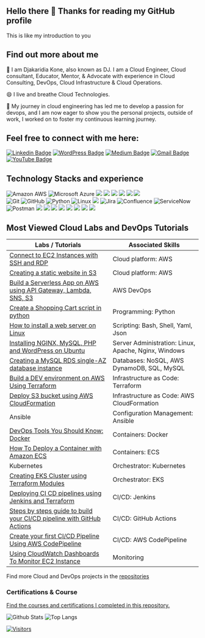 ## Hello there 👋 Thanks for reading my GitHub profile

This is like my introduction to you  


## Find out more about me


🔭 I am Djakaridia Kone, also known as DJ. I am a Cloud Engineer, Cloud consultant, Educator, Mentor, & Advocate with experience in Cloud Consulting, DevOps, Cloud Infrastructure & Cloud Operations. 

😄 I live and breathe Cloud Technologies.

🌱 My journey in cloud engineering has led me to develop a passion for devops, and I am now eager to show you the personal projects, outside of work, I worked on to foster my continuous learning journey.


## Feel free to connect with me here:


[![Linkedin Badge](https://img.shields.io/badge/-Dj%20Kone-blue?style=flat-square&logo=Linkedin&logoColor=white&link=https://www.linkedin.com/in/djakaridiakone/)](https://www.linkedin.com/in/djakaridiakone/)
[![WordPress Badge](https://img.shields.io/badge/Cloud%20with%20DJ-21759B?style=flat-square&logo=wordpress&logoColor=white&link=https://cloudwithdj.com)](https://cloudwithdj.com)
[![Medium Badge](https://img.shields.io/badge/DJ.%20Kone-12100E?style=flat-square&logo=medium&logoColor=white&link=https://medium.com/@djakkone)](https://medium.com/@djakkone)
[![Gmail Badge](https://img.shields.io/badge/-djkone2025@gmail.com-c14438?style=flat-square&logo=Gmail&logoColor=white&link=mailto:djkone2025@gmail.com)](mailto:djkone2025@gmail.com)
[![YouTube Badge](https://img.shields.io/badge/Cloud%20With%20DJ-FF0000?style=flat-square&logo=youtube&logoColor=white&link=https://www.youtube.com/@cloudwithdj)](https://www.youtube.com/@cloudwithdj)


## Technology Stacks and experience


![Amazon AWS](https://img.shields.io/badge/Amazon%20AWS-232F3E?style=flat-square&logo=amazon-aws)
![Microsoft Azure](https://img.shields.io/badge/Microsoft%20Azure-0078D4?style=flat-square&logo=microsoft-azure&logoColor=white)
<img src="https://img.shields.io/badge/Terraform-%23623CE4.svg?style=flat-square&logo=terraform&logoColor=white" />
<img src="https://img.shields.io/badge/Ansible-%231A1918.svg?style=flat-square&logo=ansible&logoColor=EE0000"/>
<img src="https://img.shields.io/badge/Jenkins-%232C5263.svg?style=flat-square&logo=jenkins&logoColor=white"/>
<img src="https://img.shields.io/badge/GitHub%20Actions-%232671E5.svg?style=flat-square&logo=github-actions&logoColor=white"/>
<img src="https://img.shields.io/badge/Docker-%232496ED.svg?style=flat-square&logo=docker&logoColor=white" />
<img src="https://img.shields.io/badge/Kubernetes-%23326CE5.svg?style=flat-square&logo=kubernetes&logoColor=white"/> </br>
![Git](https://img.shields.io/badge/-Git-black?style=flat-square&logo=git)
![GitHub](https://img.shields.io/badge/-GitHub-181717?style=flat-square&logo=github)
![Python](https://img.shields.io/badge/-Python-black?style=flat-square&logo=Python)
![Linux](https://img.shields.io/badge/Linux-FCC624?style=flat-square&logo=linux&logoColor=black)
<img src="https://img.shields.io/badge/HashiCorp%20Vault-%2312BEE3.svg?style=flat-square&logo=vault&logoColor=white" />
![Jira](https://img.shields.io/badge/Jira-0052CC?style=flat-square&logo=jira&logoColor=white)
![Confluence](https://img.shields.io/badge/Confluence-172B4D?style=flat-square&logo=confluence&logoColor=white)
![ServiceNow](https://img.shields.io/badge/ServiceNow-00A9CE?style=flat-square&logo=servicenow&logoColor=white)
![Postman](https://img.shields.io/badge/Postman-FF6C37?style=flat-square&logo=postman&logoColor=white)
<img src="https://img.shields.io/badge/Nginx-%23269539.svg?style=flat-square&logo=nginx&logoColor=white"/>
<img src="https://img.shields.io/badge/Apache-%23D22128.svg?style=flat-square&logo=apache&logoColor=white"/>
<img src="https://img.shields.io/badge/Windows-%230078D6.svg?style=flat-square&logo=windows&logoColor=white"/>
<img src="https://img.shields.io/badge/Asana-%2326364A.svg?style=flat-square&logo=asana&logoColor=white" />
<img src="https://img.shields.io/badge/Box-%23004E98.svg?style=flat-square&logo=box&logoColor=white" />
<img src="https://img.shields.io/badge/OneDrive-%234AABE1.svg?style=flat-square&logo=onedrive&logoColor=white" />
<img src="https://img.shields.io/badge/SharePoint-%237276BA.svg?style=flat-square&logo=sharepoint&logoColor=white" />
<img src="https://img.shields.io/badge/Microsoft%20Office-%23D83B01.svg?style=flat-square&logo=microsoft-office&logoColor=white" />


## Most Viewed Cloud Labs and DevOps Tutorials
 

| Labs / Tutorials                              | Associated Skills          |
|-----------------------------------------------|----------------------------|
| <a href="https://github.com/djcloudking/aws-skills-challenges/blob/main/11_Connect%20to%20EC2%20Instances%20with%20SSH%20and%20RDP/How%20to%20troubleshoot%20EC2%20instances.md">Connect to EC2 Instances with SSH and RDP</a>                  | Cloud platform: AWS |                    
| <a href="https://github.com/djcloudking/aws-skills-challenges/blob/main/10_Creating%20a%20static%20website%20in%20S3/Creating%20a%20static%20website%20in%20S3.md">Creating a static website in S3</a>                                          | Cloud platform: AWS |
| <a href="https://medium.com/@djakkone/project-2-build-a-serverless-app-using-api-gateway-lambda-sns-s3-4d77a23b07f3">Build a Serverless App on AWS using API Gateway, Lambda, SNS, S3</a>                                                        | AWS DevOps |
| <a href="https://github.com/djcloudking/python-challenges">Create a Shopping Cart script in python</a> | Programming: Python |
| <a href="https://github.com/djcloudking/shell-scripting/blob/main/Linux/Unix/How%20to%20install%20a%20web%20server%20on%20Linux.pdf">How to install a web server on Linux</a>            | Scripting: Bash, Shell, Yaml, Json |
| <a href="https://github.com/djcloudking/devops-challenges/blob/main/Apache%20%26%20Nginx/Readme.md">Installing NGINX, MySQL, PHP and WordPress on Ubuntu</a>         | Server Administration: Linux, Apache, Nginx, Windows |
| <a href="https://medium.com/@djakkone/creating-a-mysql-rds-single-az-database-instance-e747b6145d99"> Creating a MySQL RDS single-AZ database instance</a>     | Databases: NoSQL, AWS DynamoDB, SQL, MySQL |
| <a href="https://github.com/djcloudking/terraform-challenges/blob/main/6_Build%20a%20DEV%20environment%20on%20AWS/Using%20Terraform%20to%20build%20a%20DEV%20environment%20on%20AWS.md"> Build a DEV environment on AWS Using Terraform </a>             | Infrastructure as Code: Terraform |
| <a href="https://github.com/djcloudking/aws-cloudformation/blob/main/Deploy%20S3/How%20To%20Deploy%20S3%20bucket%20using%20AWS%20CloudFormation.md"> Deploy S3 bucket using AWS CloudFormation </a>    | Infrastructure as Code: AWS CloudFormation|
| Ansible             | Configuration Management: Ansible|
|  <a href="https://medium.com/@djakkone/devops-tools-you-should-know-docker-6ceda5e3dbd7">DevOps Tools You Should Know: Docker</a>| Containers: Docker   |
| <a href="https://cloudwithdj.com/how-to-deploy-a-container-with-amazon-ecs/">How To Deploy a Container with Amazon ECS</a>                            | Containers: ECS    |
| Kubernetes                      | Orchestrator: Kubernetes |
| <a href="https://cloudwithdj.com/creating-eks-cluster-using-terraform-modules/">Creating EKS Cluster using Terraform Modules </a>                               | Orchestrator: EKS |
| <a href="https://github.com/djcloudking/ci-cd-challenges/blob/main/Jenkins/Deploying%20CI%20CD%20pipelines%20using%20Jenkins%20and%20Terraform.md">Deploying CI CD pipelines using Jenkins and Terraform </a>                                | CI/CD: Jenkins  |
| <a href="https://medium.com/@djakkone/steps-by-steps-guide-to-build-your-ci-cd-pipeline-with-github-actions-d057932e825f">Steps by steps guide to build your CI/CD pipeline with GitHub Actions</a>                        | CI/CD: GitHub Actions |  
| <a href="https://github.com/djcloudking/aws-skills-challenges/blob/main/12_AWS%20Codepipeline/Creating%20your%20first%20Pipeline%20between%20S3%20buckets.md"> Create your first CI/CD Pipeline Using AWS CodePipeline </a>                        | CI/CD: AWS CodePipeline |
| <a href="https://medium.com/@djakkone/using-cloudwatch-dashboards-to-monitor-ec2-instance-4c46d131be9f">Using CloudWatch Dashboards To Monitor EC2 Instance</a>   | Monitoring |


Find more Cloud and DevOps projects in the <a href="https://github.com/djcloudking?tab=repositories"> repositories </a> 


### Certifications & Course

<a href="https://github.com/djcloudking/certifications-and-courses"> Find the courses and certifications I completed in this repository. </a>


![Github Stats](https://github-readme-stats.vercel.app/api?username=djcloudking&count_private=true&show_icons=true&include_all_commits=true)
![Top Langs](https://github-readme-stats.vercel.app/api/top-langs/?username=djcloudking&hide=TeX&layout=compact)


[![Visitors](https://api.visitorbadge.io/api/visitors?path=djcloudking%2Fdjcloudking&label=VISITORS&countColor=%23263759)](https://visitorbadge.io/status?path=djcloudking%2Fdjcloudking)
